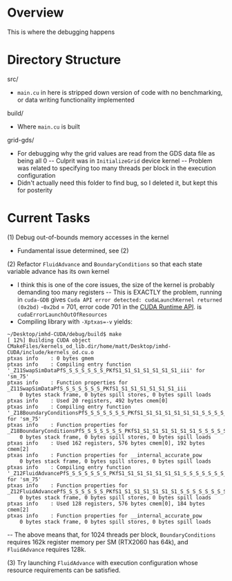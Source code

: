 # Overview
This is where the debugging happens

# Directory Structure
src/
- `main.cu` in here is stripped down version of code with no benchmarking, or data writing functionality implemented

build/
- Where `main.cu` is built

grid-gds/
- For debugging why the grid values are read from the GDS data file as being all 0
    -- Culprit was in `InitializeGrid` device kernel
    -- Problem was related to specifying too many threads per block in the execution configuration 
- Didn't actually need this folder to find bug, so I deleted it, but kept this for posterity

# Current Tasks
(1) Debug out-of-bounds memory accesses in the kernel
- Fundamental issue determined, see (2)

(2) Refactor `FluidAdvance` and `BoundaryConditions` so that each state variable advance has its own kernel
- I think this is one of the core issues, the size of the kernel is probably demanding too many registers 
-- This is EXACTLY the problem, running in `cuda-GDB` gives `Cuda API error detected: cudaLaunchKernel returned (0x2bd)`
-`0x2bd` = 701, error code 701 in the [CUDA Runtime API](https://docs.nvidia.com/cuda/cuda-runtime-api/group__CUDART__TYPES.html#group__CUDART__TYPES_1g3f51e3575c2178246db0a94a430e0038). is `cudaErrorLaunchOutOfResources`
- Compiling library with `-Xptxas=-v` yields:
```
~/Desktop/imhd-CUDA/debug/build$ make
[ 12%] Building CUDA object CMakeFiles/kernels_od_lib.dir/home/matt/Desktop/imhd-CUDA/include/kernels_od.cu.o
ptxas info    : 0 bytes gmem
ptxas info    : Compiling entry function '_Z11SwapSimDataPfS_S_S_S_S_S_S_PKfS1_S1_S1_S1_S1_S1_S1_iii' for 'sm_75'
ptxas info    : Function properties for _Z11SwapSimDataPfS_S_S_S_S_S_S_PKfS1_S1_S1_S1_S1_S1_S1_iii
    0 bytes stack frame, 0 bytes spill stores, 0 bytes spill loads
ptxas info    : Used 20 registers, 492 bytes cmem[0]
ptxas info    : Compiling entry function '_Z18BoundaryConditionsPfS_S_S_S_S_S_S_PKfS1_S1_S1_S1_S1_S1_S1_S_S_S_S_S_S_S_S_fffffiii' for 'sm_75'
ptxas info    : Function properties for _Z18BoundaryConditionsPfS_S_S_S_S_S_S_PKfS1_S1_S1_S1_S1_S1_S1_S_S_S_S_S_S_S_S_fffffiii
    0 bytes stack frame, 0 bytes spill stores, 0 bytes spill loads
ptxas info    : Used 162 registers, 576 bytes cmem[0], 192 bytes cmem[2]
ptxas info    : Function properties for __internal_accurate_pow
    0 bytes stack frame, 0 bytes spill stores, 0 bytes spill loads
ptxas info    : Compiling entry function '_Z12FluidAdvancePfS_S_S_S_S_S_S_PKfS1_S1_S1_S1_S1_S1_S1_S_S_S_S_S_S_S_S_fffffiii' for 'sm_75'
ptxas info    : Function properties for _Z12FluidAdvancePfS_S_S_S_S_S_S_PKfS1_S1_S1_S1_S1_S1_S1_S_S_S_S_S_S_S_S_fffffiii
    0 bytes stack frame, 0 bytes spill stores, 0 bytes spill loads
ptxas info    : Used 128 registers, 576 bytes cmem[0], 184 bytes cmem[2]
ptxas info    : Function properties for __internal_accurate_pow
    0 bytes stack frame, 0 bytes spill stores, 0 bytes spill loads
```
-- The above means that, for 1024 threads per block, `BoundaryConditions` requires 162k register memory per SM (RTX2060 has 64k), and `FluidAdvance` requires 128k. 

(3) Try launching `FluidAdvance` with execution configuration whose resource requirements can be satisfied.